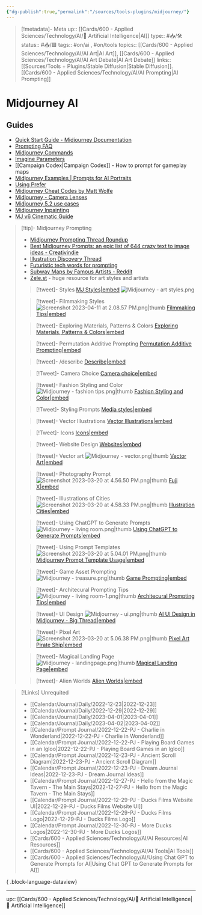 ```yaml
---
{"dg-publish":true,"permalink":"/sources/tools-plugins/midjourney/"}
---
```


> [!metadata]- Meta
> up:: [[Cards/600 - Applied Sciences/Technology/AI/🤖 Artificial Intelligence\|AI]]
> type:: #📥/🛠 
> status:: #📥/🟩
> tags::  #on/ai , #on/tools 
> topics:: [[Cards/600 - Applied Sciences/Technology/AI/AI Art\|AI Art]], [[Cards/600 - Applied Sciences/Technology/AI/AI Art Debate\|AI Art Debate]]
> links:: [[Sources/Tools + Plugins/Stable Diffusion\|Stable Diffusion]]. [[Cards/600 - Applied Sciences/Technology/AI/AI Prompting\|AI Prompting]]

# Midjourney AI

## Guides

- [Quick Start Guide - Midjourney Documentation](https://midjourney.gitbook.io/docs/)
- [Prompting FAQ](https://discord.com/channels/662267976984297473/1017917091606712430)
- [Midjourney Commands](https://www.followchain.org/midjourney-commands/)
- [Imagine Parameters](https://midjourney.gitbook.io/docs/imagine-parameters)
- [[Campaign Codex\|Campaign Codex]] - How to prompt for gameplay maps
- [Midjourney Examples | Prompts for AI Portraits](https://www.betchashesews.com/midjourney-examples/)
- [Using Prefer](https://midjourney.gitbook.io/docs/user-manual#prompt-preferences-and-settings)
- [Midjourney Cheat Codes by Matt Wolfe](https://youtu.be/1AxrikEd9r0)
- [Midjourney - Camera Lenses](https://twitter.com/4rtofficial/status/1663310457854099458?s=61&t=gyRX2W0x81b80X8f34EMoQ)
- [Midjourney 5.2 use cases](https://twitter.com/properprompter/status/1677713273175547904?s=61&t=gyRX2W0x81b80X8f34EMoQ)
- [Midjourney Inpainting](https://x.com/kalsonkalu/status/1695062866053722571?s=61&t=gyRX2W0x81b80X8f34EMoQ)
- [MJ v6 Cinematic Guide](https://x.com/ai_vision_verse/status/1740706850008596755?s=46)

> [!tip]- Midjourney Prompting
> - [Midjourney Prompting Thread Roundup](https://twitter.com/nickfloats/status/1631346749297106958?s=46&t=ltXPd0UXMbjM40a6oiE7aQ)
> - [Best Midjourney Prompts: an epic list of 644 crazy text to image ideas - Creativindie](https://www.creativindie.com/best-midjourney-prompts-an-epic-list-of-crazy-text-to-image-ideas/)
> - [Illustration Discovery Thread](https://twitter.com/palomarro/status/1655751932827541504?s=61&t=gyRX2W0x81b80X8f34EMoQ)
> - [Futuristic tech words for prompting](https://twitter.com/saana_ai/status/1656178660624453632?s=46&t=ltXPd0UXMbjM40a6oiE7aQ)
> - [Subway Maps by Famous Artists - Reddit](https://www.reddit.com/r/midjourney/comments/142rxf4/subway_maps_by_famous_artists/?utm_source=share&utm_medium=ios_app&utm_name=ioscss&utm_content=2&utm_term=1)
> - [Zele.st](https://zele.st/NovelAI/) - huge resource for art styles and artists 
>
> > [!tweet]- Styles 
>> [MJ Styles|embed](https://twitter.com/themousecrypto/status/1650169861924847617?s=61&t=gyRX2W0x81b80X8f34EMoQ)
>> ![Midjourney - art styles.png](/img/user/Extras/Attachments/Midjourney%20-%20art%20styles.png)
>
> > [!tweet]- Filmmaking Styles ![Screenshot 2023-04-11 at 2.08.57 PM.png|thumb](/img/user/Extras/Attachments/Screenshot%202023-04-11%20at%202.08.57%20PM.png)
> > [Filmmaking Tips|embed](https://twitter.com/themousecrypto/status/1645503795563044864?s=46&t=ltXPd0UXMbjM40a6oiE7aQ)
>
> > [!tweet]- Exploring Materials, Patterns & Colors
> >[Exploring Materials, Patterns & Colors|embed](https://twitter.com/nickfloats/status/1645545830663979011?s=61&t=gyRX2W0x81b80X8f34EMoQ)
>
> > [!tweet]- Permutation Additive Prompting
> > [Permutation Additive Prompting|embed](https://twitter.com/nickfloats/status/1643763846933274624?s=61&t=gyRX2W0x81b80X8f34EMoQ)
>
> > [!tweet]- /describe
> > [Describe|embed ](https://twitter.com/mreflow/status/1642997929362472960?s=46&t=ltXPd0UXMbjM40a6oiE7aQ)
>
> > [!Tweet]- Camera Choice
> > [Camera choice|embed](https://twitter.com/realchasecurtis/status/1637952418641002498?s=61&t=gyRX2W0x81b80X8f34EMoQ)
>
> > [!tweet]- Fashion Styling and Color ![Midjourney - fashion tips.png|thumb](/img/user/Extras/Attachments/Midjourney%20-%20fashion%20tips.png)
> > [Fashion Styling and Color|embed](https://twitter.com/nickfloats/status/1641880576646078465?s=61&t=gyRX2W0x81b80X8f34EMoQ)
>
> > [!Tweet]- Styling Prompts
> > [Media styles|embed](https://twitter.com/realchasecurtis/status/1637597913562988545?s=61&t=gyRX2W0x81b80X8f34EMoQ)
>
>> [!tweet]- Vector Illustrations
>> [Vector Illustrations|embed](https://twitter.com/icreatelife/status/1642383796652724224?s=61&t=gyRX2W0x81b80X8f34EMoQ)
>
> > [!Tweet]- Icons
> > [Icons|embed](https://twitter.com/followmarcos/status/1640829275006746626?s=61&t=gyRX2W0x81b80X8f34EMoQ)
>
> > [!tweet]- Website Design
> > [Websites|embed](https://twitter.com/abder_ang/status/1638536277661306880?s=46&t=ltXPd0UXMbjM40a6oiE7aQ)
>
> > [!tweet]- Vector art ![Midjourney - vector.png|thumb](/img/user/Extras/Attachments/Midjourney%20-%20vector.png)
> > [Vector Art|embed](https://twitter.com/realchasecurtis/status/1638199553311625216?s=46&t=ltXPd0UXMbjM40a6oiE7aQ) 
>
> > [!tweet]- Photography Prompt ![Screenshot 2023-03-20 at 4.56.50 PM.png|thumb](/img/user/Extras/Attachments/Screenshot%202023-03-20%20at%204.56.50%20PM.png)
> > [Fuji X|embed](https://twitter.com/icreatelife/status/1637632721710206979?s=61&t=gyRX2W0x81b80X8f34EMoQ)
>
> > [!tweet]- Illustrations of Cities  ![Screenshot 2023-03-20 at 4.58.33 PM.png|thumb](/img/user/Extras/Attachments/Screenshot%202023-03-20%20at%204.58.33%20PM.png)
> > [Illustration Cities|embed](https://twitter.com/kaseyklimes/status/1636339563525275657?s=46&t=ltXPd0UXMbjM40a6oiE7aQ)
>
> > [!tweet]- Using ChatGPT to Generate Prompts ![Midjourney - living room.png|thumb](/img/user/Extras/Attachments/Midjourney%20-%20living%20room.png)
> > [Using ChatGPT to Generate Prompts|embed](https://twitter.com/nickfloats/status/1635116672054079488?s=20)
> 
> > [!tweet]- Using Prompt Templates ![Screenshot 2023-03-20 at 5.04.01 PM.png|thumb](/img/user/Extras/Attachments/Screenshot%202023-03-20%20at%205.04.01%20PM.png)
> > [Midjourney Prompt Template Usage|embed](https://twitter.com/followmarcos/status/1631420664140660736?s=20)
> 
> > [!tweet]- Game Asset Prompting ![Midjourney - treasure.png|thumb](/img/user/Extras/Attachments/Midjourney%20-%20treasure.png)
> > [Game Prompting|embed](https://twitter.com/icreatelife/status/1634616083704324097?s=46&t=ltXPd0UXMbjM40a6oiE7aQ)
>
> > [!tweet]- Architecural Prompting Tips ![Midjourney - living room-1.png|thumb](/img/user/Extras/Attachments/Midjourney%20-%20living%20room-1.png)
> >  [Architecural Prompting Tips|embed](https://twitter.com/LinusEkenstam/status/1622925454234591238?s=20&t=IQHBcn3o1GjXdNBNLpfjKg)
>
> > [!tweet]- UI Design ![Midjourney - ui.png|thumb](/img/user/Extras/Attachments/Midjourney%20-%20ui.png)
> > [AI UI Design in Midjourney - Big Thread|embed](https://twitter.com/javilop/status/1601521685454147589?s=61&t=kNogVqEdtFdPEIlr5JR-Mg)
>
> > [!tweet]- Pixel Art ![Screenshot 2023-03-20 at 5.06.38 PM.png|thumb](/img/user/Extras/Attachments/Screenshot%202023-03-20%20at%205.06.38%20PM.png)
> > [Pixel Art Pirate Ship|embed](https://www.reddit.com/r/midjourney/comments/11cv5qo/the_pirates_lifes_for_me/)
>
> > [!tweet]- Magical Landing Page ![Midjourney - landingpage.png|thumb](/img/user/Extras/Attachments/Midjourney%20-%20landingpage.png)
> > [Magical Landing Page|embed](https://twitter.com/followmarcos/status/1637901784143347713?s=61&t=gyRX2W0x81b80X8f34EMoQ)
> 
> > [!tweet]- Alien Worlds
> > [Alien Worlds|embed](https://twitter.com/sbacani/status/1645193043690258435?s=61&t=gyRX2W0x81b80X8f34EMoQ)
> > 



> [!Links] Unrequited
>  - [[Calendar/Journal/Daily/2022-12-23\|2022-12-23]]
> - [[Calendar/Journal/Daily/2022-12-29\|2022-12-29]]
> - [[Calendar/Journal/Daily/2023-04-01\|2023-04-01]]
> - [[Calendar/Journal/Daily/2023-04-02\|2023-04-02]]
> - [[Calendar/Prompt Journal/2022-12-22-PJ - Charlie in Wonderland\|2022-12-22-PJ - Charlie in Wonderland]]
> - [[Calendar/Prompt Journal/2022-12-22-PJ - Playing Board Games in an Igloo\|2022-12-22-PJ - Playing Board Games in an Igloo]]
> - [[Calendar/Prompt Journal/2022-12-23-PJ - Ancient Scroll Diagram\|2022-12-23-PJ - Ancient Scroll Diagram]]
> - [[Calendar/Prompt Journal/2022-12-23-PJ - Dream Journal Ideas\|2022-12-23-PJ - Dream Journal Ideas]]
> - [[Calendar/Prompt Journal/2022-12-27-PJ - Hello from the Magic Tavern - The Main Stays\|2022-12-27-PJ - Hello from the Magic Tavern - The Main Stays]]
> - [[Calendar/Prompt Journal/2022-12-29-PJ - Ducks Films Website UI\|2022-12-29-PJ - Ducks Films Website UI]]
> - [[Calendar/Prompt Journal/2022-12-29-PJ - Ducks Films Logo\|2022-12-29-PJ - Ducks Films Logo]]
> - [[Calendar/Prompt Journal/2022-12-30-PJ - More Ducks Logos\|2022-12-30-PJ - More Ducks Logos]]
> - [[Cards/600 - Applied Sciences/Technology/AI/AI Resources\|AI Resources]]
> - [[Cards/600 - Applied Sciences/Technology/AI/AI Tools\|AI Tools]]
> - [[Cards/600 - Applied Sciences/Technology/AI/Using Chat GPT to Generate Prompts for AI\|Using Chat GPT to Generate Prompts for AI]]
> 
{ .block-language-dataview}


---
up:: [[Cards/600 - Applied Sciences/Technology/AI/🤖 Artificial Intelligence\|🤖 Artificial Intelligence]]
